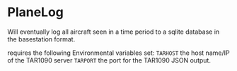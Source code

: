 # PlaneLog

Will eventually log all aircraft seen in a time period to a sqlite database in the basestation format. 


requires the following Environmental variables set:
 `TARHOST` the host name/IP of the TAR1090 server
 `TARPORT` the port for the TAR1090 JSON output.
